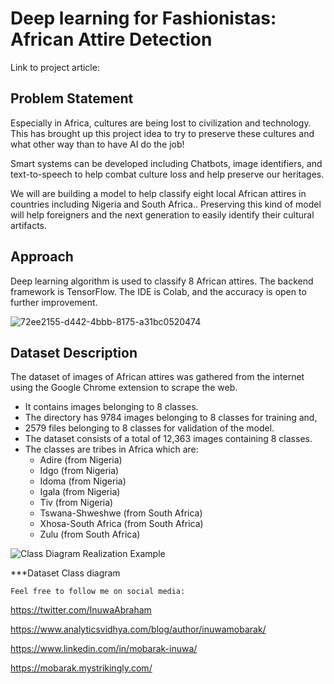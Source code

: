 # Deep learning for Fashionistas: African Attire Detection

Link to project article:

## Problem Statement

Especially in Africa, cultures are being lost to civilization and technology. This has brought up this project idea to try to preserve these cultures and what other way than to have AI do the job!

Smart systems can be developed including Chatbots, image identifiers, and text-to-speech to help combat culture loss and help preserve our heritages.

We will are building a model to help classify eight local African attires in countries including Nigeria and South Africa.. Preserving this kind of model will help foreigners and the next generation to easily identify their cultural artifacts.

## Approach
Deep learning algorithm is used to classify 8 African attires. The backend framework is TensorFlow. The IDE is Colab, and the accuracy is open to further improvement.


![72ee2155-d442-4bbb-8175-a31bc0520474](https://user-images.githubusercontent.com/65142149/212472255-163792e2-ba22-4ec1-a8d2-29fe3b8e2bfb.jpeg)

## Dataset Description
The dataset of images of African attires was gathered from the internet using the Google Chrome extension to scrape the web.
*  It contains images belonging to 8 classes.
*  The directory has 9784 images belonging to 8 classes for training and,
*  2579 files belonging to 8 classes for validation of the model.
*  The dataset consists of a total of 12,363 images containing 8 classes.
*  The classes are tribes in Africa which are:
      *  Adire (from Nigeria)
      *  Idgo (from Nigeria)
      *  Idoma (from Nigeria)
      *  Igala (from Nigeria)
      *  Tiv (from Nigeria)
      *  Tswana-Shweshwe (from South Africa)
      *  Xhosa-South Africa (from South Africa)
      *  Zulu (from South Africa)

![Class Diagram Realization Example](https://user-images.githubusercontent.com/65142149/227274778-dc7891a9-908e-4682-98b8-2b68c1a534e5.png)

***Dataset Class diagram

`Feel free to follow me on social media:`

https://twitter.com/InuwaAbraham

https://www.analyticsvidhya.com/blog/author/inuwamobarak/

https://www.linkedin.com/in/mobarak-inuwa/

https://mobarak.mystrikingly.com/
